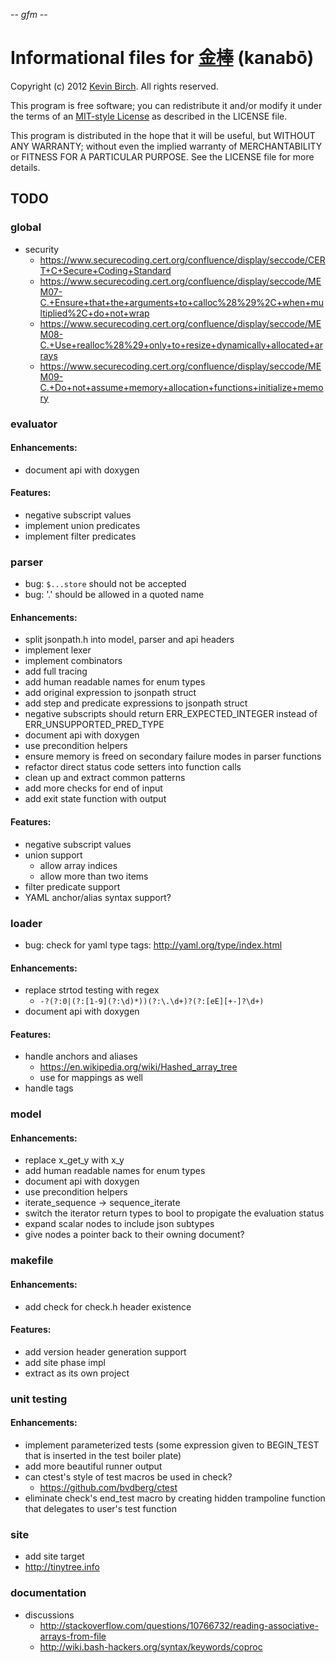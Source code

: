 -*- gfm -*-

# Informational files for [金棒][home] (kanabō)

Copyright (c) 2012 [Kevin Birch](mailto:kmb@pobox.com).  All rights reserved.

This program is free software; you can redistribute it and/or modify
it under the terms of an [MIT-style License][license] as described in
the LICENSE file.

This program is distributed in the hope that it will be useful,
but WITHOUT ANY WARRANTY; without even the implied warranty of
MERCHANTABILITY or FITNESS FOR A PARTICULAR PURPOSE.  See the
LICENSE file for more details.

## TODO

### global

* security
  * https://www.securecoding.cert.org/confluence/display/seccode/CERT+C+Secure+Coding+Standard
  * https://www.securecoding.cert.org/confluence/display/seccode/MEM07-C.+Ensure+that+the+arguments+to+calloc%28%29%2C+when+multiplied%2C+do+not+wrap
  * https://www.securecoding.cert.org/confluence/display/seccode/MEM08-C.+Use+realloc%28%29+only+to+resize+dynamically+allocated+arrays
  * https://www.securecoding.cert.org/confluence/display/seccode/MEM09-C.+Do+not+assume+memory+allocation+functions+initialize+memory

### evaluator

#### Enhancements:

* document api with doxygen

#### Features:

* negative subscript values
* implement union predicates
* implement filter predicates

### parser

* bug: `$...store` should not be accepted
* bug: '.' should be allowed in a quoted name

#### Enhancements:

* split jsonpath.h into model, parser and api headers
* implement lexer
* implement combinators
* add full tracing
* add human readable names for enum types
* add original expression to jsonpath struct
* add step and predicate expressions to jsonpath struct
* negative subscripts should return ERR\_EXPECTED\_INTEGER instead of ERR\_UNSUPPORTED\_PRED\_TYPE
* document api with doxygen
* use precondition helpers
* ensure memory is freed on secondary failure modes in parser functions
* refactor direct status code setters into function calls
* clean up and extract common patterns
* add more checks for end of input
* add exit state function with output

#### Features:

* negative subscript values
* union support
  * allow array indices
  * allow more than two items
* filter predicate support
* YAML anchor/alias syntax support?

### loader

* bug: check for yaml type tags: http://yaml.org/type/index.html

#### Enhancements:

* replace strtod testing with regex
  * `-?(?:0|(?:[1-9](?:\d)*))(?:\.\d+)?(?:[eE][+-]?\d+)`
* document api with doxygen

#### Features:

* handle anchors and aliases
  * https://en.wikipedia.org/wiki/Hashed_array_tree
  * use for mappings as well
* handle tags

### model

#### Enhancements:

* replace x\_get\_y with x\_y
* add human readable names for enum types
* document api with doxygen
* use precondition helpers
* iterate\_sequence -> sequence\_iterate
* switch the iterator return types to bool to propigate the evaluation status
* expand scalar nodes to include json subtypes
* give nodes a pointer back to their owning document?

### makefile

#### Enhancements:

* add check for check.h header existence

#### Features:

* add version header generation support
* add site phase impl
* extract as its own project

### unit testing

#### Enhancements:

* implement parameterized tests (some expression given to BEGIN_TEST that is inserted in the test boiler plate)
* add more beautiful runner output
* can ctest's style of test macros be used in check?
  * https://github.com/bvdberg/ctest
* eliminate check's end_test macro by creating hidden trampoline function that delegates to user's test function

### site

* add site target
* http://tinytree.info

### documentation

* discussions
  * http://stackoverflow.com/questions/10766732/reading-associative-arrays-from-file
  * http://wiki.bash-hackers.org/syntax/keywords/coproc
  

[home]: https://github.com/kevinbirch/kanabo "project home"
[license]: http://www.opensource.org/licenses/ncsa
